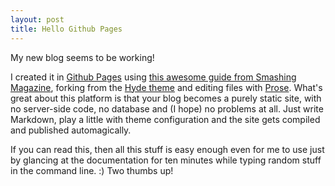 ```yaml
---
layout: post
title: Hello Github Pages
---
```


My new blog seems to be working!

I created it in [Github Pages](http://pages.github.com) using [this awesome guide from Smashing Magazine](http://www.smashingmagazine.com/2014/08/01/build-blog-jekyll-github-pages/), forking from the [Hyde theme](https://github.com/poole/hyde) and editing files with [Prose](http://prose.io). What's great about this platform is that your blog becomes a purely static site, with no server-side code, no database and (I hope) no problems at all. Just write Markdown, play a little with theme configuration and the site gets compiled and published automagically.

If you can read this, then all this stuff is easy enough even for me to use just by glancing at the documentation for ten minutes while typing random stuff in the command line. :) Two thumbs up!
